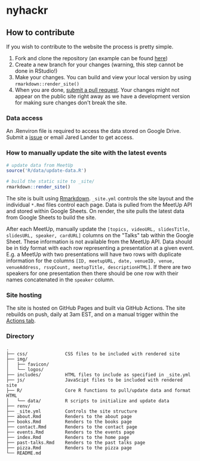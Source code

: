 # nyhackr

## How to contribute

If you wish to contribute to the website the process is pretty simple.

1. Fork and clone the repository (an example can be found [here](https://help.github.com/articles/fork-a-repo/))
2. Create a new branch for your changes (warning, this step cannot be done in RStudio!)
3. Make your changes. You can build and view your local version by using `rmarkdown::render_site()`
4. When you are done, [submit a pull request](https://help.github.com/articles/about-pull-requests/). Your changes might not appear on the public site right away as we have a development version for making sure changes don't break the site.

### Data access

An .Renviron file is required to access the data stored on Google Drive. Submit a [issue](https://github.com/nyhackr/nyhackr/issues) or email Jared Lander to get access.

### How to manually update the site with the latest events

``` r
# update data from MeetUp
source('R/data/update-data.R')

# build the static site to _site/
rmarkdown::render_site()
```

The site is built using [Rmarkdown](https://bookdown.org/yihui/rmarkdown/rmarkdown-site.html). `_site.yml` controls the site layout and the individual `*.Rmd` files control each page. Data is pulled from the MeetUp API and stored within Google Sheets. On render, the site pulls the latest data from Google Sheets to build the site.

After each MeetUp, manually update the `[topics, videoURL, slidesTitle, slidesURL, speaker, cardURL]` columns on the "Talks" tab within the Google Sheet. These information is not available from the MeetUp API. Data should be in tidy format with each row representing a presentation at a given event. E.g. a MeetUp with two presentations will have two rows with duplicate information for the columns `[ID, meetupURL, date, venueID, venue, venueAddress, rsvpCount, meetupTitle, descriptionHTML]`. If there are two speakers for one presentation then there should be one row with their names concatenated in the `speaker` column.

### Site hosting

The site is hosted on GitHub Pages and built via GitHub Actions. The site rebuilds on push, daily at 3am EST, and on a manual trigger within the [Actions tab](https://github.com/nyhackr/nyhackr/actions/workflows/render-rmarkdown.yaml).

### Directory

    .
    ├── css/              CSS files to be included with rendered site
    ├── img/
    │   ├── favicon/
    │   └── logos/
    ├── includes/         HTML files to include as specified in _site.yml
    ├── js/               JavaScipt files to be included with rendered site
    ├── R/                Core R functions to pull/update data and format HTML 
    │   └── data/         R scripts to initialize and update data
    ├── renv/
    ├── _site.yml         Controls the site structure
    ├── about.Rmd         Renders to the about page
    ├── books.Rmd         Renders to the books page
    ├── contact.Rmd       Renders to the contact page
    ├── events.Rmd        Renders to the events page
    ├── index.Rmd         Renders to the home page
    ├── past-talks.Rmd    Renders to the past talks page
    ├── pizza.Rmd         Renders to the pizza page
    └── README.md


